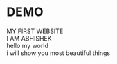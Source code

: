 # DEMO
MY FIRST WEBSITE
<br>
I AM ABHISHEK
<br>
hello my world
<br>
i will show you most beautiful things

